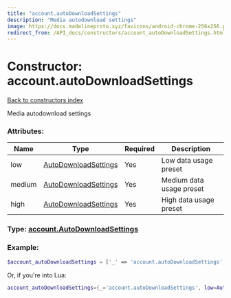 ```yaml
---
title: "account.autoDownloadSettings"
description: "Media autodownload settings"
image: https://docs.madelineproto.xyz/favicons/android-chrome-256x256.png
redirect_from: /API_docs/constructors/account_autoDownloadSettings.html
---
```

# Constructor: account.autoDownloadSettings  
[Back to constructors index](index.md)



Media autodownload settings

### Attributes:

| Name     |    Type       | Required | Description |
|----------|---------------|----------|-------------|
|low|[AutoDownloadSettings](../types/AutoDownloadSettings.md) | Yes|Low data usage preset|
|medium|[AutoDownloadSettings](../types/AutoDownloadSettings.md) | Yes|Medium data usage preset|
|high|[AutoDownloadSettings](../types/AutoDownloadSettings.md) | Yes|High data usage preset|



### Type: [account.AutoDownloadSettings](../types/account.AutoDownloadSettings.md)


### Example:

```php
$account_autoDownloadSettings = ['_' => 'account.autoDownloadSettings', 'low' => AutoDownloadSettings, 'medium' => AutoDownloadSettings, 'high' => AutoDownloadSettings];
```  


Or, if you're into Lua:

```lua
account_autoDownloadSettings={_='account.autoDownloadSettings', low=AutoDownloadSettings, medium=AutoDownloadSettings, high=AutoDownloadSettings}

```


